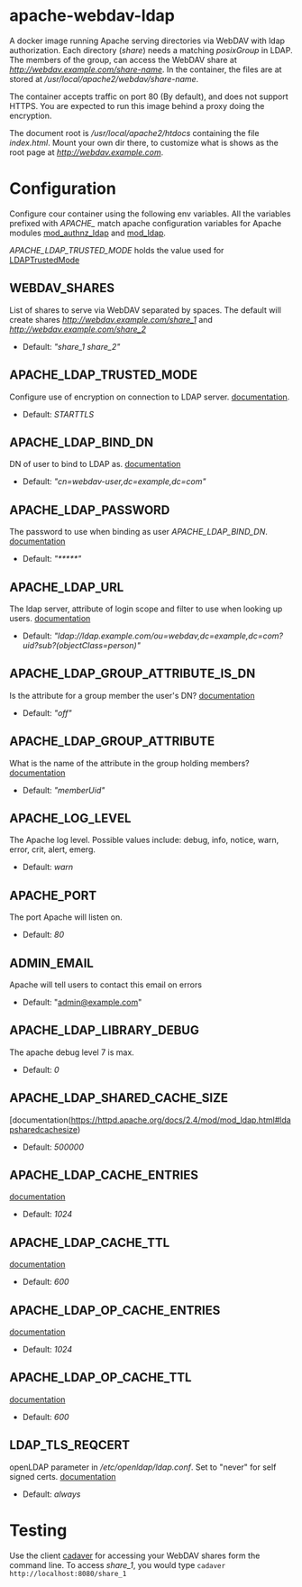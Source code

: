 # apache-webdav-ldap
A docker image running Apache serving directories via WebDAV with ldap authorization.
Each directory (_share_) needs a matching _posixGroup_ in LDAP. The members of the group,
can access the WebDAV share at *http://webdav.example.com/share-name*.
In the container, the files are at stored at  _/usr/local/apache2/webdav/share-name_.

The container accepts traffic on port 80 (By default), and does not support HTTPS.
You are expected to run this image behind a proxy doing the encryption.

The document root is _/usr/local/apache2/htdocs_ containing the file _index.html_. Mount your own
dir there, to customize what is shows as the root page at _http://webdav.example.com_.


# Configuration
Configure cour container using the following env variables. All the variables prefixed with *APACHE_* match apache
configuration variables for Apache modules [mod_authnz_ldap](https://httpd.apache.org/docs/2.4/mod/mod_authnz_ldap.html) and
[mod_ldap](https://httpd.apache.org/docs/2.4/mod/mod_ldap.html#ldaptrustedmode).

*APACHE_LDAP_TRUSTED_MODE* holds the value used for [LDAPTrustedMode](https://httpd.apache.org/docs/2.4/mod/mod_ldap.html#ldaptrustedmode)

## WEBDAV_SHARES
List of shares to serve via WebDAV separated by spaces. The default will create shares
*http://webdav.example.com/share_1* and *http://webdav.example.com/share_2*
* Default: *"share_1 share_2"*

## APACHE_LDAP_TRUSTED_MODE
Configure use of encryption on connection to LDAP server.
[documentation](https://httpd.apache.org/docs/2.4/mod/mod_ldap.html#ldaptrustedmode).
* Default: _STARTTLS_

## APACHE_LDAP_BIND_DN
DN of user to bind to LDAP as.
[documentation](https://httpd.apache.org/docs/2.4/mod/mod_authnz_ldap.html#authldapbinddn)
* Default: _"cn=webdav-user,dc=example,dc=com"_

## APACHE_LDAP_PASSWORD
The password to use when binding as user *APACHE_LDAP_BIND_DN*.
[documentation](https://httpd.apache.org/docs/2.4/mod/mod_authnz_ldap.html#authldapbindpassword)
* Default: _"*****"_

## APACHE_LDAP_URL
The ldap server, attribute of login scope and filter to use when looking up users.
[documentation](https://httpd.apache.org/docs/2.4/mod/mod_authnz_ldap.html#authldapurl)
* Default: _"ldap://ldap.example.com/ou=webdav,dc=example,dc=com?uid?sub?(objectClass=person)"_

## APACHE_LDAP_GROUP_ATTRIBUTE_IS_DN
Is the attribute for a group member the user's DN?
[documentation](https://httpd.apache.org/docs/2.4/mod/mod_authnz_ldap.html#authldapgroupattributeisdn)
* Default: _"off"_

##  APACHE_LDAP_GROUP_ATTRIBUTE
What is the name of the attribute in the group holding members?
[documentation](https://httpd.apache.org/docs/2.4/mod/mod_authnz_ldap.html#authldapgroupattribute)
* Default: _"memberUid"_

## APACHE_LOG_LEVEL
The Apache log level. Possible values include: debug, info, notice, warn, error, crit, alert, emerg.
* Default:  _warn_

## APACHE_PORT
The port Apache will listen on.
* Default: _80_

## ADMIN_EMAIL
Apache will tell users to contact this email on errors
* Default: "admin@example.com"

## APACHE_LDAP_LIBRARY_DEBUG
The apache debug level 7 is max.
* Default: _0_

## APACHE_LDAP_SHARED_CACHE_SIZE
[documentation(https://httpd.apache.org/docs/2.4/mod/mod_ldap.html#ldapsharedcachesize)
* Default: _500000_

## APACHE_LDAP_CACHE_ENTRIES
[documentation](https://httpd.apache.org/docs/2.4/mod/mod_ldap.html#ldapcacheentries)
* Default: _1024_

## APACHE_LDAP_CACHE_TTL
[documentation](https://httpd.apache.org/docs/2.4/mod/mod_ldap.html#ldapcachettl)
* Default: _600_

## APACHE_LDAP_OP_CACHE_ENTRIES
[documentation](https://httpd.apache.org/docs/2.4/mod/mod_ldap.html#ldapopcacheentries)
* Default: _1024_

## APACHE_LDAP_OP_CACHE_TTL
[documentation](https://httpd.apache.org/docs/2.4/mod/mod_ldap.html#ldapopcachettl)
* Default: _600_

## LDAP_TLS_REQCERT
openLDAP parameter in _/etc/openldap/ldap.conf_. Set to "never" for self signed certs.
[documentation](https://linux.die.net/man/5/ldap.conf)
* Default: _always_

# Testing
Use the client [cadaver](http://www.webdav.org/cadaver/) for accessing your WebDAV shares form the command line.
To access *share_1*, you would type `cadaver http://localhost:8080/share_1`

